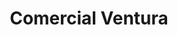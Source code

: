 ---
title: "Comercial Ventura"
url: /san-miguel/comercial-ventura-4a-avenida-sur/
shop: Allgemein
---